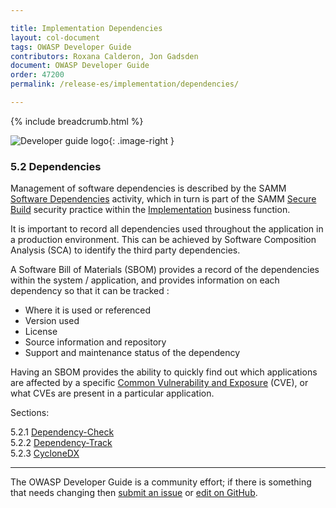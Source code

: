 ```yaml
---

title: Implementation Dependencies
layout: col-document
tags: OWASP Developer Guide
contributors: Roxana Calderon, Jon Gadsden
document: OWASP Developer Guide
order: 47200
permalink: /release-es/implementation/dependencies/

---
```


{% include breadcrumb.html %}

<style type="text/css">
.image-right {
  height: 180px;
  display: block;
  margin-left: auto;
  margin-right: auto;
  float: right;
}
</style>

![Developer guide logo](../../../assets/images/dg_logo_bbd.png "OWASP Developer Guide"){: .image-right }

### 5.2 Dependencies

Management of software dependencies is described by the SAMM [Software Dependencies][sammisbsd] activity,
which in turn is part of the SAMM [Secure Build][sammisb] security practice
within the [Implementation][sammi] business function.

It is important to record all dependencies used throughout the application in a production environment.
This can be achieved by Software Composition Analysis (SCA) to identify the third party dependencies.

A Software Bill of Materials (SBOM) provides a record of the dependencies within the system / application,
and provides information on each dependency so that it can be tracked :

* Where it is used or referenced
* Version used
* License
* Source information and repository
* Support and maintenance status of the dependency

Having an SBOM provides the ability to quickly find out which applications are affected by a specific
[Common Vulnerability and Exposure][cve] (CVE), or what CVEs are present in a particular application.

Sections:

5.2.1 [Dependency-Check](01-dependency-check.md)  
5.2.2 [Dependency-Track](02-dependency-track.md)  
5.2.3 [CycloneDX](03-cyclonedx.md)  

----

The OWASP Developer Guide is a community effort; if there is something that needs changing
then [submit an issue][issue0720] or [edit on GitHub][edit0702].

[cve]: https://cve.mitre.org/
[edit0702]: https://github.com/OWASP/www-project-developer-guide/blob/main/draft/07-implementation/02-dependencies/toc.md
[issue0720]: https://github.com/OWASP/www-project-developer-guide/issues/new?labels=enhancement&template=request.md&title=Update:%2007-implementation/02-dependencies/00-toc
[sammi]: https://owaspsamm.org/model/implementation/
[sammisb]: https://owaspsamm.org/model/implementation/secure-build/
[sammisbsd]: https://owaspsamm.org/model/implementation/secure-build/stream-b/
